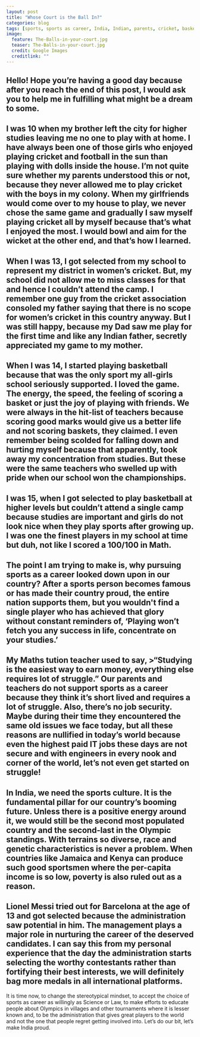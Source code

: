 ```yaml
---
layout: post
title: "Whose Court is the Ball In?"
categories: blog
tags: [sports, sports as career, India, Indian, parents, cricket, basketball]
image:
  feature: The-Balls-in-your-court.jpg
  teaser: The-Balls-in-your-court.jpg
  credit: Google Images
  creditlink: ""
---
```


Hello! Hope you’re having a good day because after you reach the end of this post, I would ask you to help me in fulfilling what might be a dream to some.
--
I was 10 when my brother left the city for higher studies leaving me no one to play with at home. I have always been one of those girls who enjoyed playing cricket and football in the sun than playing with dolls inside the house. I’m not quite sure whether my parents understood this or not, because they never allowed me to play cricket with the boys in my colony. When my girlfriends would come over to my house to play, we never chose the same game and gradually I saw myself playing cricket all by myself because that’s what I enjoyed the most. I would bowl and aim for the wicket at the other end, and that’s how I learned.
--
When I was 13, I got selected from my school to represent my district in women’s cricket. But, my school did not allow me to miss classes for that and hence I couldn’t attend the camp. I remember one guy from the cricket association consoled my father saying that there is no scope for women’s cricket in this country anyway. But I was still happy, because my Dad saw me play for the first time and like any Indian father, secretly appreciated my game to my mother.
--
When I was 14, I started playing basketball because that was the only sport my all-girls school seriously supported. I loved the game. The energy, the speed, the feeling of scoring a basket or just the joy of playing with friends. We were always in the hit-list of teachers because scoring good marks would give us a better life and not scoring baskets, they claimed. I even remember being scolded for falling down and hurting myself because that apparently, took away my concentration from studies. But these were the same teachers who swelled up with pride when our school won the championships.
--
I was 15, when I got selected to play basketball at higher levels but couldn’t attend a single camp because studies are important and girls do not look nice when they play sports after growing up. I was one the finest players in my school at time but duh, not like I scored a 100/100 in Math.
--
The point I am trying to make is, why pursuing sports as a career looked down upon in our country? After a sports person becomes famous or has made their country proud, the entire nation supports them, but you wouldn't find a single player who has achieved that glory without constant reminders of, ‘Playing won’t fetch you any success in life, concentrate on your studies.’
--
My Maths tution teacher used to say, >“Studying is the easiest way to earn money, everything else requires lot of struggle.” Our parents and teachers do not support sports as a career because they think it’s short lived and requires a lot of struggle. Also, there’s no job security. Maybe during their time they encountered the same old issues we face today, but all these reasons are nullified in today’s world because even the highest paid IT jobs these days are not secure and with engineers in every nook and corner of the world, let’s not even get started on struggle!
--
In India, we need the sports culture. It is the fundamental pillar for our country’s booming future. Unless there is a positive energy around it, we would still be the second most populated country and the second-last in the Olympic standings. With terrains so diverse, race and genetic characteristics is never a problem. When countries like Jamaica and Kenya can produce such good sportsmen where the per-capita income is so low, poverty is also ruled out as a reason.
--
Lionel Messi tried out for Barcelona at the age of 13 and got selected because the administration saw potential in him. The management plays a major role in nurturing the career of the deserved candidates. I can say this from my personal experience that the day the administration starts selecting the worthy contestants rather than fortifying their best interests, we will definitely bag more medals in all international platforms.
--
It is time now, to change the stereotypical mindset, to accept the choice of sports as career as willingly as Science or Law, to make efforts to educate people about  Olympics in villages and other tournaments where it is lesser known and, to be the administration that gives great players to the world and not the one that people regret getting involved into. Let’s do our bit, let’s make India proud.

